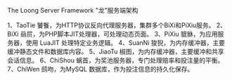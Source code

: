 The Loong Server Framework "龙"服务端架构

1、TaoTie 饕餮，为HTTP协议反向代理服务器，集群多个BiXi和PiXiu服务。
2、BiXi 赑屃，为PHP脚本JIT处理器，可处理动态页面。
3、PiXiu 貔貅，为应用服务器，使用 LuaJIT 处理特定业务逻辑。
4、SuanNi 狻猊，为内存缓冲器，主要缓冲静态文件和数据库内容。
5、JiaoTu 椒图，为内存缓冲器，主要缓冲和共享会话信息。
6、ChiShou 螭首，为奖池服务器，专门处理赔率和投注量的平衡。
7、ChiWen 鸱吻，为MySQL 数据库，作为投注信息的持久化保存。



